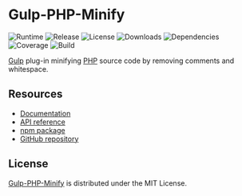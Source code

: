 # Gulp-PHP-Minify
![Runtime](https://img.shields.io/badge/node-%3E%3D10.8-brightgreen.svg) ![Release](https://img.shields.io/npm/v/@cedx/gulp-php-minify.svg) ![License](https://img.shields.io/npm/l/@cedx/gulp-php-minify.svg) ![Downloads](https://img.shields.io/npm/dt/@cedx/gulp-php-minify.svg) ![Dependencies](https://david-dm.org/cedx/gulp-php-minify.svg) ![Coverage](https://coveralls.io/repos/github/cedx/gulp-php-minify/badge.svg) ![Build](https://travis-ci.com/cedx/gulp-php-minify.svg)

[Gulp](https://gulpjs.com) plug-in minifying [PHP](https://secure.php.net) source code by removing comments and whitespace.

## Resources
- [Documentation](https://dev.belin.io/gulp-php-minify)
- [API reference](https://dev.belin.io/gulp-php-minify/api)
- [npm package](https://www.npmjs.com/package/@cedx/gulp-php-minify)
- [GitHub repository](https://github.com/cedx/gulp-php-minify)

## License
[Gulp-PHP-Minify](https://dev.belin.io/gulp-php-minify) is distributed under the MIT License.
